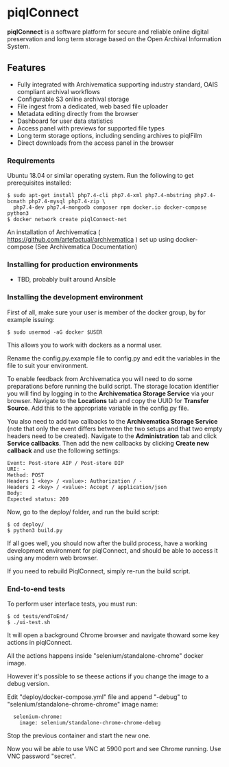 # piqlConnect

**piqlConnect** is a software platform for secure and reliable online digital preservation and long term storage based on the Open Archival Information System.


## Features

- Fully integrated with Archivematica supporting industry standard, OAIS compliant archival workflows
- Configurable S3 online archival storage 
- File ingest from a dedicated, web based file uploader
- Metadata editing directly from the browser
- Dashboard for user data statistics
- Access panel with previews for supported file types
- Long term storage options, including sending archives to piqlFilm
- Direct downloads from the access panel in the browser


### Requirements

Ubuntu 18.04 or similar operating system. Run the following to get prerequisites installed:
```
$ sudo apt-get install php7.4-cli php7.4-xml php7.4-mbstring php7.4-bcmath php7.4-mysql php7.4-zip \
  php7.4-dev php7.4-mongodb composer npm docker.io docker-compose python3
$ docker network create piqlConnect-net
```
An installation of Archivematica ( https://github.com/artefactual/archivematica ) set up using docker-compose (See Archivematica Documentation)

### Installing for production environments

- TBD, probably built around Ansible






### Installing the development environment

First of all, make sure your user is member of the docker group, by for example issuing:

```
$ sudo usermod -aG docker $USER
```

This allows you to work with dockers as a normal user.

Rename the config.py.example file to config.py and edit the variables in the file to suit your environment.

To enable feedback from Archivematica you will need to do some preparations before running the build script.
The storage location identifier you will find by logging in to the **Archivematica Storage Service** via your browser. Navigate to the **Locations** tab and copy the UUID for **Transfer Source**. Add this to the appropriate variable in the config.py file.

You also need to add two callbacks to the **Archivematica Storage Service** (note that only the event differs between the two setups and that two empty headers need to be created). Navigate to the **Administration** tab and click **Service callbacks**. Then add the new callbacks by clicking **Create new callback** and use the following settings:

```
Event: Post-store AIP / Post-store DIP
URI: -
Method: POST
Headers 1 <key> / <value>: Authorization / -
Headers 2 <key> / <value>: Accept / application/json
Body:
Expected status: 200
```

Now, go to the deploy/ folder, and run the build script:

```
$ cd deploy/
$ python3 build.py
```

If all goes well, you should now after the build process, have a working development environment for piqlConnect, and should be able to access it using any modern web browser.

If you need to rebuild PiqlConnect, simply re-run the build script.


### End-to-end tests

To perform user interface tests, you must run:

```
$ cd tests/endToEnd/
$ ./ui-test.sh

```

It will open a background Chrome browser and navigate thoward some key actions in piqlConnect.

All the actions happens inside "selenium/standalone-chrome" docker image.

However it's possible to se theese actions if you change the image to a debug version.

Edit "deploy/docker-compose.yml" file and append "-debug" to "selenium/standalone-chrome-chrome" image name:

```
  selenium-chrome:
    image: selenium/standalone-chrome-chrome-debug

```

Stop the previous container and start the new one.

Now you wil be able to use VNC at 5900 port and see Chrome running. Use VNC password "secret". 
